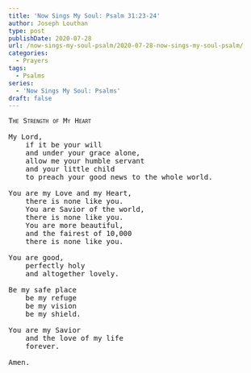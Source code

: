 ```yaml
---
title: 'Now Sings My Soul: Psalm 31:23-24'
author: Joseph Louthan
type: post
publishDate: 2020-07-28
url: /now-sings-my-soul-psalm/2020-07-28-now-sings-my-soul-psalm/
categories:
  - Prayers
tags:
  - Psalms
series:
  - 'Now Sings My Soul: Psalms'
draft: false
---
```

<pre>
<div style="font-variant: small-caps;">The Strength of My Heart</div>
My Lord,
	if it be your will
	and under your grace alone,
	allow me your humble servant
	and your little child
	to preach your good news to the whole world.

You are my Love and my Heart,
	there is none like you.
	You are Savior of the world,
	there is none like you.
	You are more beautiful,
	and the fairest of 10,000
	there is none like you.
	
You are good,
	perfectly holy
	and altogether lovely.
	
Be my safe place
	be my refuge
	be my vision
	be my shield.
	
You are my Savior
	and the love of my life
	forever.
	
Amen.
</pre>

